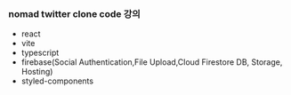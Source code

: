 ### nomad twitter clone code 강의

- react
- vite
- typescript
- firebase(Social Authentication,File Upload,Cloud Firestore DB, Storage, Hosting)
- styled-components
